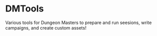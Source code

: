 # DMTools
Various tools for Dungeon Masters to prepare and run seesions, write campaigns, and create custom assets!
